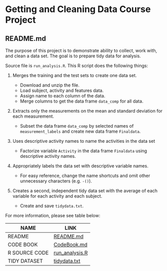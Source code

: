 
# Getting and Cleaning Data Course Project
## README.md


The purpose of this project is to demonstrate ability to collect, work with, and clean a data set. The goal is to prepare tidy data for analysis. 


Source file is ```run_analysis.R```. This R script does the following things:

1. Merges the training and the test sets to create one data set.
    + Download and unzip the file.
    + Load subject, activity and features data.
    + Assign name to each column of the data.
    + Merge columns to get the data frame ```data_comp``` for all data.

2. Extracts only the measurements on the mean and standard deviation for each measurement.
    + Subset the data frame ```data_comp``` by selected names of ```measurement_labels``` and create new data frame ```Finaldata```.

3. Uses descriptive activity names to name the activities in the data set
    + Factorize variable ```Activity``` in the data frame ```Finaldata``` using descriptive activity names.

4. Appropriately labels the data set with descriptive variable names.
    + For easy reference, change the name shortcuts and omit other unnecessary characters (e.g. ```-()```).

5. Creates a second, independent tidy data set with the average of each variable for each activity and each subject.
    + Create and save ```tidydata.txt```.

For more information, please see table below:


| NAME  | LINK |
| ------------- | ------------- |
| README  |  [README.md](https://github.com/mjchn/Getting_Cleaning_Data/blob/master/README.md)  |
| CODE BOOK  |  [CodeBook.md](https://github.com/mjchn/Getting_Cleaning_Data/blob/master/CodeBook.md)  |
| R SOURCE CODE  |  [run_analysis.R](https://github.com/mjchn/Getting_Cleaning_Data/blob/master/run_analysis.R)  |
| TIDY DATASET  |  [tidydata.txt](https://github.com/mjchn/Getting_Cleaning_Data/blob/master/tidydata.txt)  |
